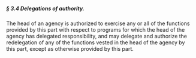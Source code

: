 ##### § 3.4 Delegations of authority. #####

The head of an agency is authorized to exercise any or all of the functions provided by this part with respect to programs for which the head of the agency has delegated responsibility, and may delegate and authorize the redelegation of any of the functions vested in the head of the agency by this part, except as otherwise provided by this part.